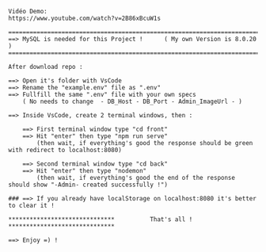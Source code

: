 
    Vidéo Demo:
    https://www.youtube.com/watch?v=2B86xBcuW1s

    ==============================================================================================================
    ==> MySQL is needed for this Project !      ( My own Version is 8.0.20 )
    ==============================================================================================================

    After download repo :

    ==> Open it's folder with VsCode
    ==> Rename the "example.env" file as ".env"
    ==> Fullfill the same ".env" file with your own specs
        ( No needs to change  - DB_Host - DB_Port - Admin_ImageUrl - )

    ==> Inside VsCode, create 2 terminal windows, then :
    
        ==> First terminal window type "cd front"
        ==> Hit "enter" then type "npm run serve"
            (then wait, if everything's good the response should be green with redirect to localhost:8080)

        ==> Second terminal window type "cd back"
        ==> Hit "enter" then type "nodemon"
            (then wait, if everything's good the end of the response should show "-Admin- created successfully !")
    
    ### ==> If you already have localStorage on localhost:8080 it's better to clear it !

    ******************************          That's all !        ******************************
    
    ==> Enjoy =) !
